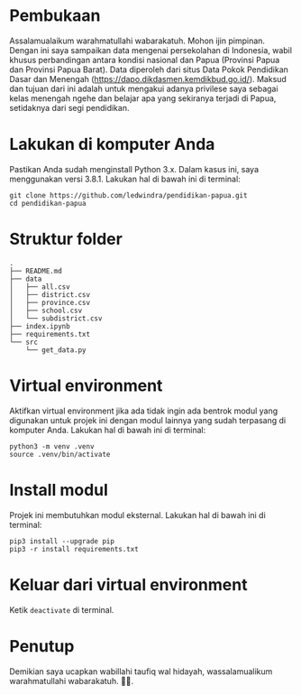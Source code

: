 # Pembukaan
Assalamualaikum warahmatullahi wabarakatuh. Mohon ijin pimpinan. Dengan ini saya sampaikan data mengenai persekolahan di Indonesia, wabil khusus perbandingan antara kondisi nasional dan Papua (Provinsi Papua dan Provinsi Papua Barat). Data diperoleh dari situs Data Pokok Pendidikan Dasar dan Menengah (https://dapo.dikdasmen.kemdikbud.go.id/). Maksud dan tujuan dari ini adalah untuk mengakui adanya privilese saya sebagai kelas menengah ngehe dan belajar apa yang sekiranya terjadi di Papua, setidaknya dari segi pendidikan.

# Lakukan di komputer Anda
Pastikan Anda sudah menginstall Python 3.x. Dalam kasus ini, saya menggunakan versi 3.8.1. Lakukan hal di bawah ini di terminal:

```
git clone https://github.com/ledwindra/pendidikan-papua.git
cd pendidikan-papua
```

# Struktur folder

```
.
├── README.md
├── data
│   ├── all.csv
│   ├── district.csv
│   ├── province.csv
│   ├── school.csv
│   └── subdistrict.csv
├── index.ipynb
├── requirements.txt
└── src
    └── get_data.py
```


# Virtual environment
Aktifkan virtual environment jika ada tidak ingin ada bentrok modul yang digunakan untuk projek ini dengan modul lainnya yang sudah terpasang di komputer Anda. Lakukan hal di bawah ini di terminal:

```
python3 -m venv .venv
source .venv/bin/activate
```

# Install modul
Projek ini membutuhkan modul eksternal. Lakukan hal di bawah ini di terminal:

```
pip3 install --upgrade pip
pip3 -r install requirements.txt
```

# Keluar dari virtual environment
Ketik `deactivate` di terminal.

# Penutup
Demikian saya ucapkan wabillahi taufiq wal hidayah, wassalamualikum warahmatullahi wabarakatuh. 🙏🏽.